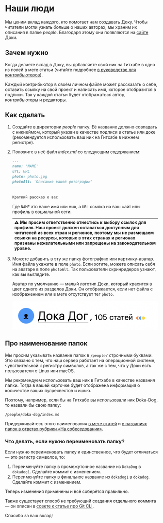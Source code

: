# Наши люди

Мы ценим вклад каждого, кто помогает нам создавать Доку. Чтобы читатели могли узнать больше о наших авторах, мы храним их описания в папке _people_. Благодаря этому они появляются на [сайте](https://doka.guide/people/) Доки.

## Зачем нужно

Когда делаете вклад в Доку, вы добавляете свой ник на Гитхабе в одно из полей в мете статьи (читайте подробнее [в руководстве для контрибьюторов](contributing.md#из-чего-состоит-статья)).

Каждый контрибьютор в своём личном файле может рассказать о себе, оставить ссылку на свой проект и написать имя, которое отобразится в подписи. Так у каждой статьи будет отображаться автор, контрибьюторы и редакторы.

## Как сделать

1. Создайте в директории _people_ папку. Её название должно совпадать с никнеймом, который указан в качестве подписи в статье или доке (рекомендуется использовать ваш ник на Гитхабе в нижнем регистре).
1. Положите в неё файл _index.md_ со следующим содержанием:

    ```markdown
    ---
    name: 'NAME'
    url: URL
    photo: photo.jpg
    photoAlt: 'Описание вашей фотографии'
    ---

    Краткий рассказ о вас
    ```

    Где `NAME` это ваше имя или ник, а `URL` ссылка на ваш сайт или профиль в социальной сети.

    | ⚠️ Мы просим ответственно отнестись к выбору ссылок для профиля. Наш проект должен оставаться доступным для читателей из всех стран и регионов, поэтому мы не размещаем ссылки на ресурсы, которые в этих странах и регионах признаны нежелательными или запрещены на законодательном уровне.|
    | --- |

1. Можете добавить в эту же папку фотографию или картинку-аватар. Имя файла укажите в поле `photo`. Если хотите, можете описать себя на аватаре в поле `photoAlt`. Так пользователи скринридеров узнают, как вы выглядите.

    Аватар по умолчанию — малый логотип Доки, который красится в цвет одного из разделов Доки. Он отображается, если нет файла с изображением или в мете отсутствует тег `photo`.

    ![Пример без фотографии участника Дока Дог. Его аватар круглый, залит голубым цветом, по центру нос и рот собачки-маскота Доки.](images/people.png)

## Про наименование папок

Мы просим указывать название папок в `/people/` строчными буквами. Это связано с тем, что наш сервер работает на операционной системе, чувствительной к регистру символов, а так же с тем, что у Доки есть пользователи с Linux или macOS.

Мы рекомендуем использовать ваш ник в Гитхабе в качестве названия папки. Тогда в вашей карточке будет отображена информация о количестве ваших пулреквестов и ишью.

Поэтому, например, если бы на Гитхабе вы использовали ник Doka-Dog, то назвали бы свою папку:

```
/people/doka-dog/index.md
```

Придерживайтесь этого наименования [в мете статей](contributing.md#из-чего-состоит-статья) и [в названиях папок в ответах рубрики «На собеседовании»](interviews.md#как-написать-ответ).

### Что делать, если нужно переименовать папку?

Если нужно переименовать папку и единственное, что будет отличаться — это регистр символов, то:

1. Переименуйте папку в промежуточное название из `DokaDog` в `dokadog1`. Сделайте коммит с изменением.
1. Переименуйте папку в финальное название из `dokadog1` в `dokadog`. Сделайте коммит с изменением.

Теперь изменения применены и всё соберётся правильно.

Также существует способ не требующий создания отдельного коммита — он описан в [совете к статье про Git CLI](/tools/git-cli/#e-kucheriavyi-sovetuet).

Спасибо за ваш вклад!
